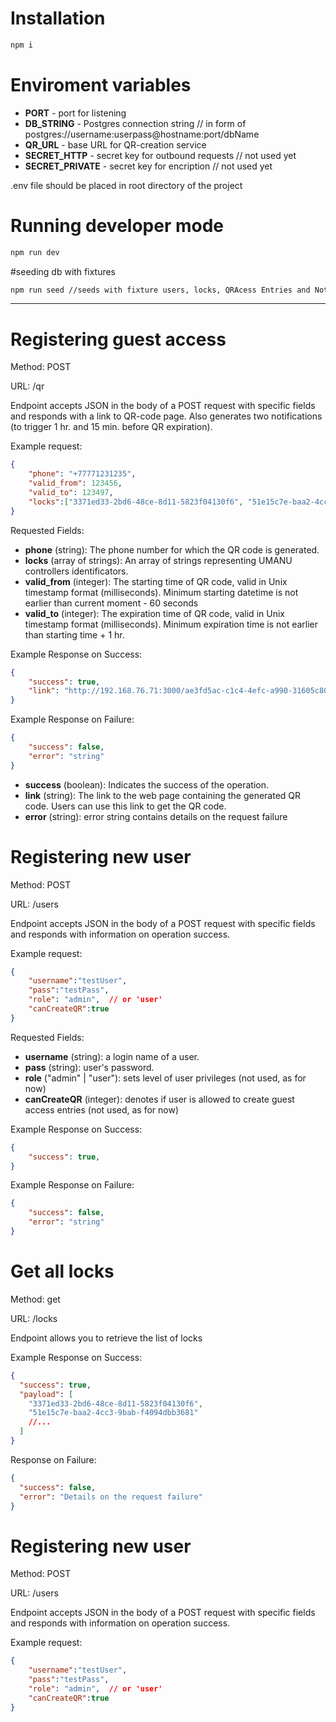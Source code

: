 # Installation

```bash
npm i
```

# Enviroment variables

* **PORT** - port for listening
* **DB_STRING** - Postgres connection string // in form of postgres://username:userpass@hostname:port/dbName
* **QR_URL** - base URL for QR-creation service
* **SECRET_HTTP** - secret key for outbound requests // not used yet
* **SECRET_PRIVATE** - secret key for encription // not used yet

.env file should be placed in root directory of the project

# Running developer mode

```bash
npm run dev
```

#seeding db with fixtures

```bash
npm run seed //seeds with fixture users, locks, QRAcess Entries and Notifications. Two notifications (to trigger 1 hr. and 15 min. before QR expiration) are generated for each Access entrie. QR generation service must be available on specified URL for seed to run!
```
---

# Registering guest access 

Method: POST

URL: /qr

Endpoint accepts JSON in the body of a POST request with specific fields and responds with a link to QR-code page. Also generates two notifications (to trigger 1 hr. and 15 min. before QR expiration).

Example request:

```json
{
    "phone": "+77771231235",
    "valid_from": 123456, 
    "valid_to": 123497,
    "locks":["3371ed33-2bd6-48ce-8d11-5823f04130f6", "51e15c7e-baa2-4cc3-9bab-f4094dbb3681"]
}
```

Requested Fields:

* **phone** (string): The phone number for which the QR code is generated.
* **locks** (array of strings): An array of strings representing UMANU controllers identificators.
* **valid_from** (integer): The starting time of QR code, valid in Unix timestamp format (milliseconds). Minimum starting datetime is not earlier than current moment - 60 seconds
* **valid_to** (integer): The expiration time of QR code, valid in Unix timestamp format (milliseconds). Minimum expiration time is not earlier than starting time + 1 hr.

Example Response on Success:

```json
{
    "success": true,
    "link": "http://192.168.76.71:3000/ae3fd5ac-c1c4-4efc-a990-31605c801c72"
}
```

Example Response on Failure:

```json
{
    "success": false,
    "error": "string"
}
```


* **success** (boolean): Indicates the success of the operation. 
* **link** (string): The link to the web page containing the generated QR code. Users can use this link to get the QR code.
* **error** (string): error string contains details on the request failure





# Registering new user


Method: POST

URL: /users

Endpoint accepts JSON in the body of a POST request with specific fields and responds with information on operation success.

Example request:

```json
{
    "username":"testUser",
    "pass":"testPass",
    "role": "admin",  // or 'user'
    "canCreateQR":true
}
```

Requested Fields:

* **username** (string): a login name of a user.
* **pass** (string): user's password.
* **role** ("admin" | "user"): sets level of user privileges (not used, as for now)
* **canCreateQR** (integer): denotes if user is allowed to create guest access entries (not used, as for now)

Example Response on Success:

```json
{
    "success": true,
}
```

Example Response on Failure:

```json
{
    "success": false,
    "error": "string"
}
```


# Get all locks

Method: get

URL: /locks

Endpoint allows you to retrieve the list of locks

Example Response on Success:

```json
{
  "success": true,
  "payload": [
    "3371ed33-2bd6-48ce-8d11-5823f04130f6",
    "51e15c7e-baa2-4cc3-9bab-f4094dbb3681"
    //...
  ]
}
```

Response on Failure:

```json
{
  "success": false,
  "error": "Details on the request failure"
}
```

# Registering new user


Method: POST

URL: /users

Endpoint accepts JSON in the body of a POST request with specific fields and responds with information on operation success.

Example request:

```json
{
    "username":"testUser",
    "pass":"testPass",
    "role": "admin",  // or 'user'
    "canCreateQR":true
}
```



